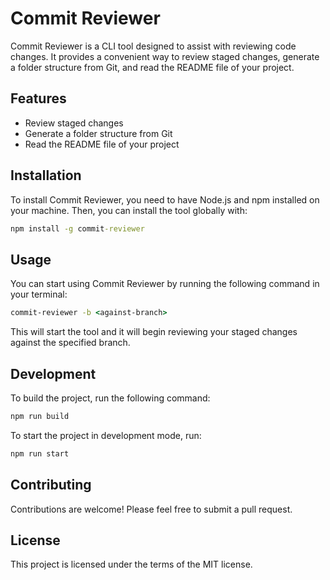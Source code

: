 # Commit Reviewer

Commit Reviewer is a CLI tool designed to assist with reviewing code changes. It provides a convenient way to review staged changes, generate a folder structure from Git, and read the README file of your project.

## Features

- Review staged changes
- Generate a folder structure from Git
- Read the README file of your project

## Installation

To install Commit Reviewer, you need to have Node.js and npm installed on your machine. Then, you can install the tool globally with:

```cmd
npm install -g commit-reviewer
```

## Usage

You can start using Commit Reviewer by running the following command in your terminal:

```cmd
commit-reviewer -b <against-branch>
```

This will start the tool and it will begin reviewing your staged changes against the specified branch.

## Development

To build the project, run the following command:

```cmd
npm run build
```

To start the project in development mode, run:

```cmd
npm run start
```

## Contributing

Contributions are welcome! Please feel free to submit a pull request.

## License

This project is licensed under the terms of the MIT license.
